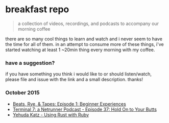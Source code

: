 # breakfast repo
> a collection of videos, recordings, and podcasts to accompany our morning coffee

there are so many cool things to learn and watch and i never seem to have the time for all of them. in an attempt to consume more of these things, i've started watching at least 1 ~20min thing every morning with my coffee.

### have a suggestion?

if you have something you think i would like to or should listen/watch, please file and issue with the link and a small description. thanks!

### October 2015

- [Beats, Rye, & Tapes: Episode 1: Beginner Experiences](http://beatsryetypes.com/episodes/2015/02/01/episode-1-first-experiences.html)
- [Terminal 7: a Netrunner Podcast - Episode 37: Hold On to Your Butts](https://www.idlethumbs.net/terminal7/episodes/hold-on-to-your-butts)
- [Yehuda Katz - Using Rust with Ruby](https://engineering.intercom.io/yehuda-on-rust-with-ruby/)
